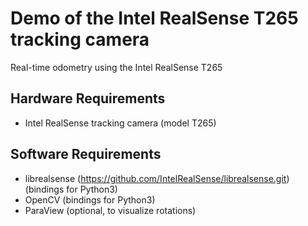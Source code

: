 # Demo of the Intel RealSense T265 tracking camera
Real-time odometry using the Intel RealSense T265


## Hardware Requirements

* Intel RealSense tracking camera (model T265)

## Software Requirements

* librealsense (https://github.com/IntelRealSense/librealsense.git) (bindings for Python3)
* OpenCV (bindings for Python3)
* ParaView (optional, to visualize rotations)

